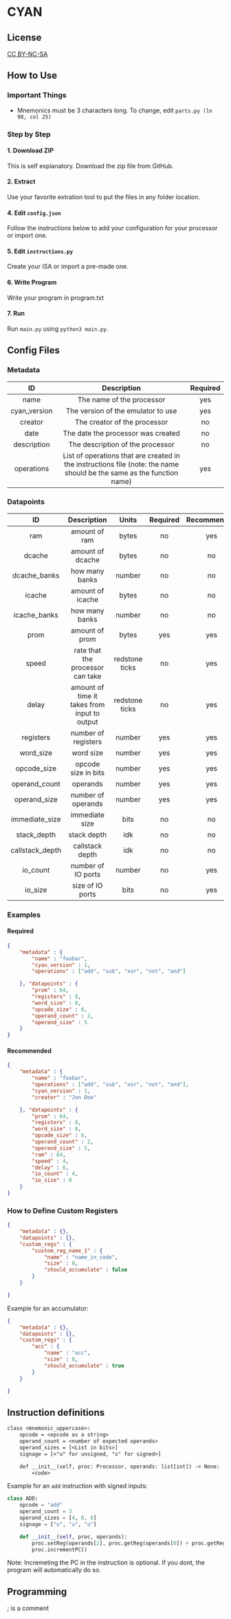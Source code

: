 # CYAN
## License
[CC BY-NC-SA](https://creativecommons.org/licenses/by-nc-sa/4.0/)

## How to Use
### Important Things
- Mnemonics must be 3 characters long. To change, edit `parts.py (ln 98, col 25)`

### Step by Step
#### 1. Download ZIP
This is self explanatory. Download the zip file from GitHub.
#### 2. Extract
Use your favorite extration tool to put the files in any folder location.
#### 4. Edit `config.json`
Follow the instructions below to add your configuration for your processor or import one.
#### 5. Edit `instructions.py`
Create your ISA or import a pre-made one.
#### 6. Write Program
Write your program in program.txt
#### 7. Run
Run `main.py` using `python3 main.py`.


## Config Files
### Metadata
| ID | Description | Required |
|:--:| :---------: | :------: |
|name| The name of the processor| yes
|cyan_version| The version of the emulator to use| yes
|creator| The creator of the processor| no
|date| The date the processor was created| no
|description| The description of the processor| no
|operations| List of operations that are created in the instructions file (note: the name should be the same as the function name)| yes


### Datapoints
| ID |   Description   | Units | Required | Recommended |
| :------: | :-------------: | :----------: | :-:| :-:|
|ram|amount of ram|bytes| no | yes
|dcache|amount of dcache|bytes| no| no
|dcache_banks|how many banks|number| no | no
|icache|amount of icache|bytes| no| no
|icache_banks|how many banks|number| no | no
|prom|amount of prom|bytes| yes| yes
|speed|rate that the processor can take |redstone ticks|no| yes
|delay|amount of time it takes from input to output|redstone ticks|no| yes
|registers|number of registers|number| yes| yes
|word_size|word size|number| yes| yes
|opcode_size|opcode size in bits|number| yes |yes
|operand_count|operands|number| yes | yes
|operand_size|number of operands|number| yes| yes
|immediate_size|immediate size|bits| no| no
|stack_depth|stack depth|idk| no| no
|callstack_depth|callstack depth|idk| no| no
|io_count|number of IO ports|number| no| yes
|io_size| size of IO ports|bits| no| yes

### Examples
#### Required
```json
{
    "metadata" : {
        "name" : "foobar",
        "cyan_version" : 1,
        "operations" : ["add", "sub", "xor", "not", "and"]

    }, "datapoints" : {
        "prom" : 64,
        "registers" : 8,  
        "word_size" : 8,
        "opcode_size" : 6, 
        "operand_count" : 2, 
        "operand_size" : 5
    }
}
```

#### Recommended
```json
{
    "metadata" : {
        "name" : "foobar",
        "operations" : ["add", "sub", "xor", "not", "and"],
        "cyan_version" : 1,
        "creator" : "Jon Doe"

    }, "datapoints" : {
        "prom" : 64,
        "registers" : 8,  
        "word_size" : 8,
        "opcode_size" : 6, 
        "operand_count" : 2, 
        "operand_size" : 5,
        "ram" : 64,
        "speed" : 4,
        "delay" : 6,
        "io_count" : 4, 
        "io_size" : 8
    }
}
```

### How to Define Custom Registers
```json
{
    "metadata" : {},
    "datapoints" : {},
    "custom_regs" : {
        "custom_reg_name_1" : {
            "name" : "name_in_code",
            "size" : 8,
            "should_accumulate" : false
        }
    }

}
```
Example for an accumulator:
```json
{
    "metadata" : {},
    "datapoints" : {},
    "custom_regs" : {
        "acc" : {
            "name" : "acc",
            "size" : 8,
            "should_accumulate" : true
        }
    }

}
```


## Instruction definitions
```txt
class <mnemonic_uppercase>:
    opcode = <opcode as a string>
    operand_count = <number of expected operands>
    operand_sizes = [<List in bits>]
    signage = [<"u" for unsigned, "s" for signed>]

    def __init__(self, proc: Processor, operands: list[int]) -> None:
        <code>
```

Example for an `add` instruction with signed inputs:
```py
class ADD:
    opcode = "add"
    operand_count = 3
    operand_sizes = [4, 8, 8]
    signage = ["u", "u", "u"]

    def __init__(self, proc, operands):
        proc.setReg(operands[2], proc.getReg(operands[0]) + proc.getReg(operands[1]))
        proc.incrementPC()
```

Note: Incremeting the PC in the instruction is optional. If you dont, the program will automatically do so.

## Programming
; is a comment